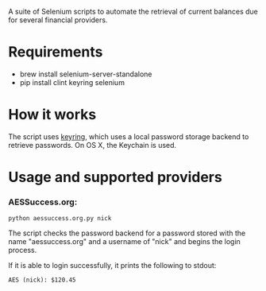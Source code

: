A suite of Selenium scripts to automate the retrieval of current
balances due for several financial providers.

# Requirements

- brew install selenium-server-standalone
- pip install clint keyring selenium

# How it works

The script uses [keyring](http://pypi.python.org/pypi/keyring/), which uses a
local password storage backend to retrieve passwords. On OS X, the Keychain is used.

# Usage and supported providers

### AESSuccess.org:

    python aessuccess.org.py nick

The script checks the password backend for a password stored with the name
"aessuccess.org" and a username of "nick" and begins the login process.

If it is able to login successfully, it prints the following to stdout:

    AES (nick): $120.45
